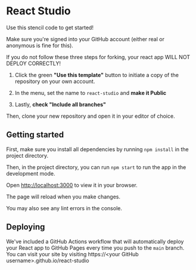 # React Studio

Use this stencil code to get started!

Make sure you're signed into your GitHub account (either real or anonymous is fine for this).

If you do not follow these three steps for forking, your react app WILL NOT DEPLOY CORRECTLY!

1) Click the green **"Use this template"** button to initiate a copy of the repository on your own account.

2) In the menu, set the name to `react-studio` and **make it Public**

3) Lastly, **check "Include all branches"**

Then, clone your new repository and open it in your editor of choice.

## Getting started

First, make sure you install all dependencies by running `npm install` in the project directory.

Then, in the project directory, you can run `npm start` to run the app in the development mode.

Open [http://localhost:3000](http://localhost:3000) to view it in your browser.

The page will reload when you make changes.

You may also see any lint errors in the console.

## Deploying

We've included a GitHub Actions workflow that will automatically deploy your React app to GitHub Pages every time you push to the `main` branch. You can visit your site by visiting https://\<your GitHub username\>.github.io/react-studio
